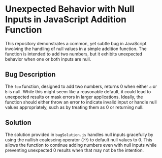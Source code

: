 # Unexpected Behavior with Null Inputs in JavaScript Addition Function

This repository demonstrates a common, yet subtle bug in JavaScript involving the handling of null values in a simple addition function.  The function is intended to add two numbers, but it exhibits unexpected behavior when one or both inputs are null.

## Bug Description

The `foo` function, designed to add two numbers, returns 0 when either `a` or `b` is null.  While this might seem like a reasonable default, it could lead to unexpected results or mask errors in larger applications.  Ideally, the function should either throw an error to indicate invalid input or handle null values appropriately, such as by treating them as 0 or returning null.

## Solution

The solution provided in `bugSolution.js` handles null inputs gracefully by using the nullish coalescing operator (`??`) to default null values to 0.  This allows the function to continue adding numbers even with null inputs while preventing unexpected 0 results when that may not be the intention.